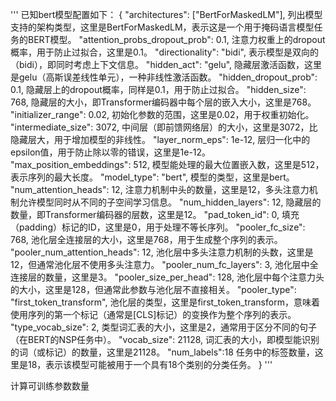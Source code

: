 '''
已知bert模型配置如下：
{
  "architectures": ["BertForMaskedLM"],     列出模型支持的架构类型，这里是BertForMaskedLM，表示这是一个用于掩码语言模型任务的BERT模型。
  "attention_probs_dropout_prob": 0.1,      注意力权重上的dropout概率，用于防止过拟合，这里是0.1。
  "directionality": "bidi",                 表示模型是双向的（bidi），即同时考虑上下文信息。
  "hidden_act": "gelu",                     隐藏层激活函数，这里是gelu（高斯误差线性单元），一种非线性激活函数。
  "hidden_dropout_prob": 0.1,               隐藏层上的dropout概率，同样是0.1，用于防止过拟合。
  "hidden_size": 768,                       隐藏层的大小，即Transformer编码器中每个层的嵌入大小，这里是768。
  "initializer_range": 0.02,                初始化参数的范围，这里是0.02，用于权重初始化。
  "intermediate_size": 3072,                中间层（即前馈网络层）的大小，这里是3072，比隐藏层大，用于增加模型的非线性。
  "layer_norm_eps": 1e-12,                  层归一化中的epsilon值，用于防止除以零的错误，这里是1e-12。
  "max_position_embeddings": 512,           模型能处理的最大位置嵌入数，这里是512，表示序列的最大长度。
  "model_type": "bert",                     模型的类型，这里是bert。
  "num_attention_heads": 12,                注意力机制中头的数量，这里是12，多头注意力机制允许模型同时从不同的子空间学习信息。
  "num_hidden_layers": 12,                  隐藏层的数量，即Transformer编码器的层数，这里是12。
  "pad_token_id": 0,                        填充（padding）标记的ID，这里是0，用于处理不等长序列。
  "pooler_fc_size": 768,                    池化层全连接层的大小，这里是768，用于生成整个序列的表示。
  "pooler_num_attention_heads": 12,         池化层中多头注意力机制的头数，这里是12，但通常池化层不使用多头注意力。
  "pooler_num_fc_layers": 3,                池化层中全连接层的数量，这里是3。
  "pooler_size_per_head": 128,              池化层中每个注意力头的大小，这里是128，但通常此参数与池化层不直接相关。
  "pooler_type": "first_token_transform",   池化层的类型，这里是first_token_transform，意味着使用序列的第一个标记（通常是[CLS]标记）的变换作为整个序列的表示。
  "type_vocab_size": 2,                     类型词汇表的大小，这里是2，通常用于区分不同的句子（在BERT的NSP任务中）。
  "vocab_size": 21128,                      词汇表的大小，即模型能识别的词（或标记）的数量，这里是21128。
  "num_labels":18                           任务中的标签数量，这里是18，表示该模型可能被用于一个具有18个类别的分类任务。
}
'''


计算可训练参数数量
